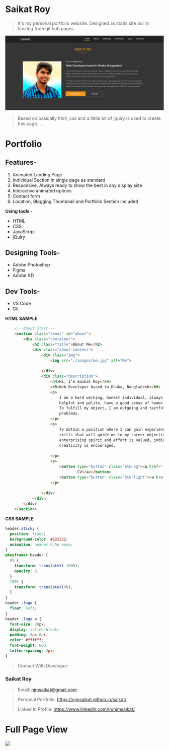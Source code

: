 # Saikat Roy
> It's my personal portfolio website. Designed as static site as i'm hosting from git hub pages.

![](images/thumbnail.PNG)

> Based on basically html, css and a littile bit of jquiry is used to create this page....

# Portfolio

## Features-

1. Animated Landing Page
2. Individual Section in single page as standard
3. Responsive, Always ready to show the best in any display size
4. Interactive animated options
5. Contact form
6. Location, Blogging Thumbnail and Portfolio Section included

**Using tools -**

- HTML
- CSS
- JavaScript
- jQuiry

## Designing Tools-
- Adobe Photoshop
- Figma
- Adobe XD

## Dev Tools-
- VS Code
- Git

**HTML SAMPLE**

```HTML
    <!--About Start-->
    <section class="about" id="about">
        <div class="container">
            <h2 class="title">About Me</h2>
            <div class="about-content">
                <div class="img">
                    <img src="./images/me.jpg" alt="Me">

                </div>
                <div class="description">
                    <h4>Hi, I'm Saikat Roy</h4>
                    <h5>Web-Developer based in Dhaka, Bangladesh</h5>
                    <p>
                        I am a hard working, honest individual, always willing to learn new skills. Quite friendly,
                        helpful and polite, have a good sense of humor.
                        To fulfill my object, I am outgoing and tactful, and able to listen effectively when solving
                        problems.
                    </p>
                    <p>
                        To obtain a position where I can gain experience in a professional environment and acquire new
                        skills that will guide me to my career objectives & where
                        enterprising spirit and effort is valued, individual as well as team performance is rewarded and
                        creativity is encouraged.

                    </p>
                    <p>
                        <button type="button" class="btn-bg"><a href="./resume/CV-Saikat_Roy.pdf" download>Download
                                CV</a></button>
                        <button type="button" class="btn-light"><a href="#contact">Hire Me</a></button>
                    </p>

                </div>
            </div>
        </div>
    </section>
```

**CSS SAMPLE**

```CSS
header.sticky {
  position: fixed;
  background-color: #222222;
  animation: header 0.5s ease;
}
@keyframes header {
  0% {
    transform: translateY(-100%);
    opacity: 0;
  }
  100% {
    transform: translateY(0%);
  }
}
header .logo {
  float: left;
}
header .logo a {
  font-size: 30px;
  display: inline-block;
  padding: 5px 0px;
  color: #ffffff;
  font-weight: 600;
  letter-spacing: 2px;
}

```

> Contact With Developer:

### Saikat Roy

> Email: njmsaikat@gmail.com

> Personal Portfolio: https://njmsaikat.github.io/saikat/

> Linked In Profile: https://www.linkedin.com/in/njmsaikat/

# Full Page View

![](images/fullpage.png)
